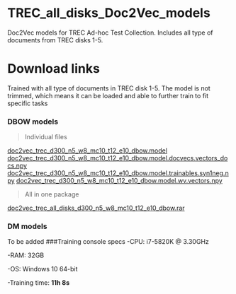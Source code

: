 # TREC_all_disks_Doc2Vec_models
Doc2Vec models for TREC Ad-hoc Test Collection. Includes all type of documents from TREC disks 1-5.
# Download links
Trained with all type of documents in TREC disk 1-5. The model is not trimmed, which means it can be loaded and able to further train to fit specific tasks
### DBOW models
>Individual files

[doc2vec_trec_d300_n5_w8_mc10_t12_e10_dbow.model](https://drive.google.com/open?id=1IuhJdLssoAwoQAyI2FHjAPV4graPmt5a)
[doc2vec_trec_d300_n5_w8_mc10_t12_e10_dbow.model.docvecs.vectors_docs.npy](https://drive.google.com/open?id=1aKhHxmOx4Gm_aQBmQT_kOEfaEz3m06Oa)
[doc2vec_trec_d300_n5_w8_mc10_t12_e10_dbow.model.trainables.syn1neg.npy](https://drive.google.com/open?id=1zo4pjfVF0q7cnfIuzGzYLbkxCZvWp3XQ)
[doc2vec_trec_d300_n5_w8_mc10_t12_e10_dbow.model.wv.vectors.npy](https://drive.google.com/open?id=1ULhLBrFdL-VZo5axrkfprrMYr2k4o1Oe)

>All in one package

[doc2vec_trec_all_disks_d300_n5_w8_mc10_t12_e10_dbow.rar](https://drive.google.com/open?id=1rcU9HwSMaDsrUvtPvmv6mSXdzut143hR)

### DM models
To be added
###Training console specs
-CPU: i7-5820K @ 3.30GHz

-RAM: 32GB

-OS: Windows 10 64-bit

-Training time: **11h 8s**
